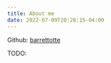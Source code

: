 ```yaml
---
title: About me
date: 2022-07-09T20:28:15-04:00
---
```


Github: [barrettotte](https://github.com/barrettotte)

TODO: